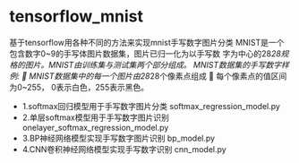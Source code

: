 # tensorflow_mnist
基于tensorflow用各种不同的方法来实现mnist手写数字图片分类
MNIST是一个包含数字0~9的手写体图片数据集，图片已归一化为以手写数 字为中心的28*28规格的图片。MNIST由训练集与测试集两个部分组成。
MNIST数据集的手写数字样例:
 MNIST数据集中的每一个图片由28*28个像素点组成
 每个像素点的值区间为0~255，
0表示白色，255表示黑色。

- 1.softmax回归模型用于手写数字图片分类 softmax_regression_model.py
- 2.单层softmax模型用于手写数字图片识别 onelayer_softmax_regression_model.py
- 3.BP神经网络模型实现手写数字图片识别 bp_model.py
- 4.CNN卷积神经网络模型实现手写数字识别 cnn_model.py